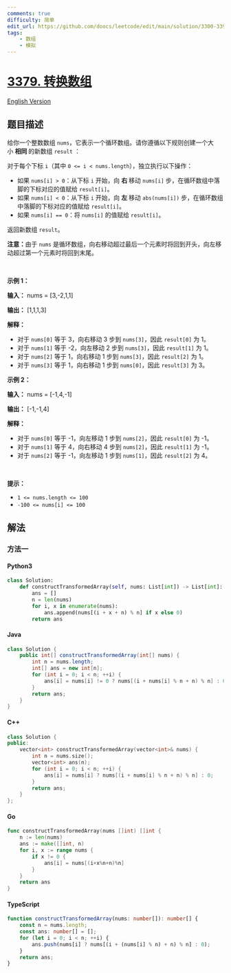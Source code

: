 ```yaml
---
comments: true
difficulty: 简单
edit_url: https://github.com/doocs/leetcode/edit/main/solution/3300-3399/3379.Transformed%20Array/README.md
tags:
    - 数组
    - 模拟
---
```


<!-- problem:start -->

# [3379. 转换数组](https://leetcode.cn/problems/transformed-array)

[English Version](/solution/3300-3399/3379.Transformed%20Array/README_EN.md)

## 题目描述

<!-- description:start -->

<p>给你一个整数数组 <code>nums</code>，它表示一个循环数组。请你遵循以下规则创建一个大小&nbsp;<strong>相同&nbsp;</strong>的新数组 <code>result</code>&nbsp;：</p>
对于每个下标&nbsp;<code>i</code>（其中 <code>0 &lt;= i &lt; nums.length</code>），独立执行以下操作：

<ul>
	<li>如果 <code>nums[i] &gt; 0</code>：从下标&nbsp;<code>i</code> 开始，向&nbsp;<strong>右&nbsp;</strong>移动 <code>nums[i]</code> 步，在循环数组中落脚的下标对应的值赋给 <code>result[i]</code>。</li>
	<li>如果 <code>nums[i] &lt; 0</code>：从下标&nbsp;<code>i</code> 开始，向&nbsp;<strong>左&nbsp;</strong>移动 <code>abs(nums[i])</code> 步，在循环数组中落脚的下标对应的值赋给 <code>result[i]</code>。</li>
	<li>如果 <code>nums[i] == 0</code>：将 <code>nums[i]</code> 的值赋给 <code>result[i]</code>。</li>
</ul>

<p>返回新数组 <code>result</code>。</p>

<p><strong>注意：</strong>由于 <code>nums</code> 是循环数组，向右移动超过最后一个元素时将回到开头，向左移动超过第一个元素时将回到末尾。</p>

<p>&nbsp;</p>

<p><strong class="example">示例 1：</strong></p>

<div class="example-block">
<p><strong>输入：</strong> <span class="example-io">nums = [3,-2,1,1]</span></p>

<p><strong>输出：</strong> <span class="example-io">[1,1,1,3]</span></p>

<p><strong>解释：</strong></p>

<ul>
	<li>对于 <code>nums[0]</code> 等于 3，向右移动 3 步到 <code>nums[3]</code>，因此 <code>result[0]</code> 为 1。</li>
	<li>对于 <code>nums[1]</code> 等于 -2，向左移动 2 步到 <code>nums[3]</code>，因此 <code>result[1]</code> 为 1。</li>
	<li>对于 <code>nums[2]</code> 等于 1，向右移动 1 步到 <code>nums[3]</code>，因此 <code>result[2]</code> 为 1。</li>
	<li>对于 <code>nums[3]</code> 等于 1，向右移动 1 步到 <code>nums[0]</code>，因此 <code>result[3]</code> 为 3。</li>
</ul>
</div>

<p><strong class="example">示例 2：</strong></p>

<div class="example-block">
<p><strong>输入：</strong> <span class="example-io">nums = [-1,4,-1]</span></p>

<p><strong>输出：</strong> <span class="example-io">[-1,-1,4]</span></p>

<p><strong>解释：</strong></p>

<ul>
	<li>对于 <code>nums[0]</code> 等于 -1，向左移动 1 步到 <code>nums[2]</code>，因此 <code>result[0]</code> 为 -1。</li>
	<li>对于 <code>nums[1]</code> 等于 4，向右移动 4 步到 <code>nums[2]</code>，因此 <code>result[1]</code> 为 -1。</li>
	<li>对于 <code>nums[2]</code> 等于 -1，向左移动 1 步到 <code>nums[1]</code>，因此 <code>result[2]</code> 为 4。</li>
</ul>
</div>

<p>&nbsp;</p>

<p><strong>提示：</strong></p>

<ul>
	<li><code>1 &lt;= nums.length &lt;= 100</code></li>
	<li><code>-100 &lt;= nums[i] &lt;= 100</code></li>
</ul>

<!-- description:end -->

## 解法

<!-- solution:start -->

### 方法一

<!-- tabs:start -->

#### Python3

```python
class Solution:
    def constructTransformedArray(self, nums: List[int]) -> List[int]:
        ans = []
        n = len(nums)
        for i, x in enumerate(nums):
            ans.append(nums[(i + x + n) % n] if x else 0)
        return ans
```

#### Java

```java
class Solution {
    public int[] constructTransformedArray(int[] nums) {
        int n = nums.length;
        int[] ans = new int[n];
        for (int i = 0; i < n; ++i) {
            ans[i] = nums[i] != 0 ? nums[(i + nums[i] % n + n) % n] : 0;
        }
        return ans;
    }
}
```

#### C++

```cpp
class Solution {
public:
    vector<int> constructTransformedArray(vector<int>& nums) {
        int n = nums.size();
        vector<int> ans(n);
        for (int i = 0; i < n; ++i) {
            ans[i] = nums[i] ? nums[(i + nums[i] % n + n) % n] : 0;
        }
        return ans;
    }
};
```

#### Go

```go
func constructTransformedArray(nums []int) []int {
	n := len(nums)
	ans := make([]int, n)
	for i, x := range nums {
		if x != 0 {
			ans[i] = nums[(i+x%n+n)%n]
		}
	}
	return ans
}
```

#### TypeScript

```ts
function constructTransformedArray(nums: number[]): number[] {
    const n = nums.length;
    const ans: number[] = [];
    for (let i = 0; i < n; ++i) {
        ans.push(nums[i] ? nums[(i + (nums[i] % n) + n) % n] : 0);
    }
    return ans;
}
```

<!-- tabs:end -->

<!-- solution:end -->

<!-- problem:end -->
